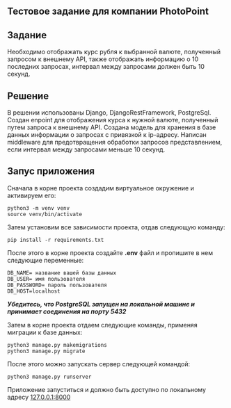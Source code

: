 ## Тестовое задание для компании PhotoPoint

## Задание
Необходимо отображать курс рубля к выбранной валюте, полученный запросом к внешнему API, также отображать информацию о 10 последних запросах, интервал между запросами должен быть 10 секунд.

## Решение
В решении использованы Django, DjangoRestFramework, PostgreSql. Создан enpoint для отображения курса к нужной валюте, полученный путем запроса к внешнему API. Создана модель для хранения в базе данных информации о запросах с привязкой к ip-адресу. Написан middleware для предотвращения обработки запросов представлением, если интервал между запросами меньше 10 секунд. 

## Запус приложения
Сначала в корне проекта создадим виртуальное окружение и активируем его:
```
python3 -m venv venv
source venv/bin/activate
```
Затем установим все зависимости проекта, отдав следующую команду:
```
pip install -r requirements.txt
```
После этого в корне проекта создайте **.env** файл и пропишите в нем следующие переменные:
```
DB_NAME= название вашей базы данных
DB_USER= имя пользователя
DB_PASSWORD= пароль пользователя
DB_HOST=localhost
```
***Убедитесь, что PostgreSQL запущен на локальной машине и принимает соединения на порту 5432***

Затем в корне проекта отдаем следующие команды, применяя миграции к базе данных:
```
python3 manage.py makemigrations
python3 manage.py migrate
```
После этого можно запускать сервер следующей командой:
```
python3 manage.py runserver
```
Приложение запуститься и должно быть доступно по локальному адресу [127.0.0.1:8000](http://127.0.0.1:8000/api/exchange-rates/usd/)

